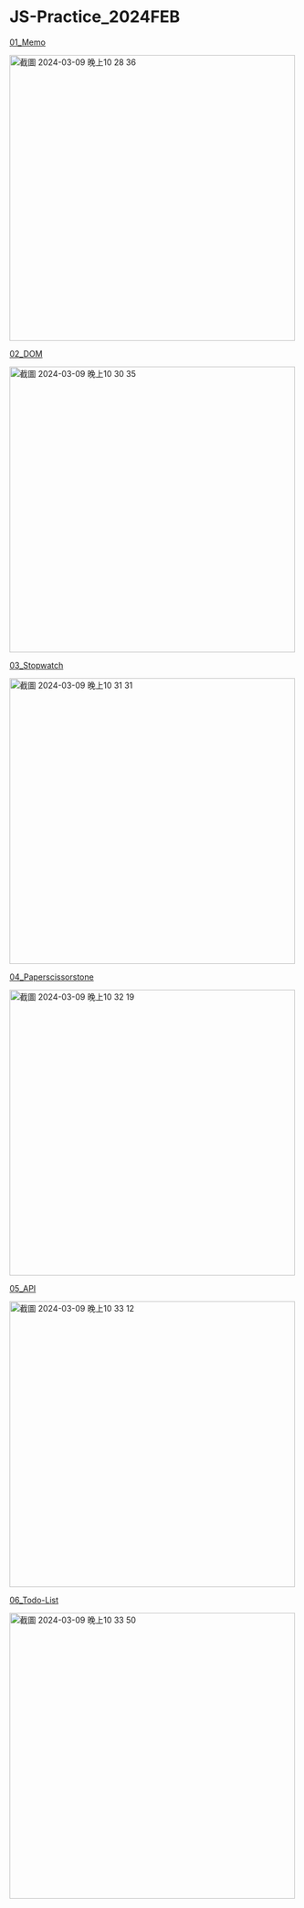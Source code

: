 # JS-Practice_2024FEB


<a href=https://aaronzhan0906.github.io/JS-Practice_01_Memo/>01_Memo</a>

<img width="500" alt="截圖 2024-03-09 晚上10 28 36" src="https://github.com/aaronzhan0906/JS-Practice_2024FEB/assets/156295425/519e558f-48c6-4a5e-914c-68f4a266108b">



<a href=https://aaronzhan0906.github.io/JS-Practice_02_DOM/>02_DOM</a>

<img width="500" alt="截圖 2024-03-09 晚上10 30 35" src="https://github.com/aaronzhan0906/JS-Practice_2024FEB/assets/156295425/f13c953f-29ef-4a99-8eed-2f53a178290b">



<a href=https://aaronzhan0906.github.io/JS-Practice_03_Stopwatch/>03_Stopwatch</a>

<img width="500" alt="截圖 2024-03-09 晚上10 31 31" src="https://github.com/aaronzhan0906/JS-Practice_2024FEB/assets/156295425/8a9d74df-c212-476d-bf3d-4e334743abbb">


<a href=https://aaronzhan0906.github.io/JS-Practice_04_Paperscissorstone/>04_Paperscissorstone</a>

<img width="500" alt="截圖 2024-03-09 晚上10 32 19" src="https://github.com/aaronzhan0906/JS-Practice_2024FEB/assets/156295425/3af67ec0-5be2-48b0-93e5-bc616d1935ea">


<a href=https://aaronzhan0906.github.io/JS-Practice_05_API/>05_API</a>

<img width="500" alt="截圖 2024-03-09 晚上10 33 12" src="https://github.com/aaronzhan0906/JS-Practice_2024FEB/assets/156295425/896045ad-51cf-4c15-9610-60fb9522bb5e">


<a href=https://aaronzhan0906.github.io/JS-Practice_06_Todo-List/>06_Todo-List</a>

<img width="500" alt="截圖 2024-03-09 晚上10 33 50" src="https://github.com/aaronzhan0906/JS-Practice_2024FEB/assets/156295425/e0b28116-fefb-408f-b9ed-a1373cfe0dba">
